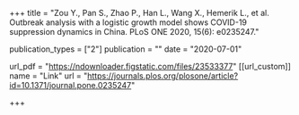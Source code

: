 +++
title = "Zou Y., Pan S., Zhao P., Han L., Wang X., Hemerik L., et al. Outbreak analysis with a logistic growth model shows COVID-19 suppression dynamics in China. PLoS ONE 2020, 15(6): e0235247."

publication_types = ["2"]
publication = ""
date = "2020-07-01"

url_pdf = "https://ndownloader.figstatic.com/files/23533377"
[[url_custom]]
name = "Link"
url = "https://journals.plos.org/plosone/article?id=10.1371/journal.pone.0235247"

+++
